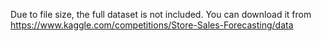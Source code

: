 Due to file size, the full dataset is not included. You can download it from https://www.kaggle.com/competitions/Store-Sales-Forecasting/data

